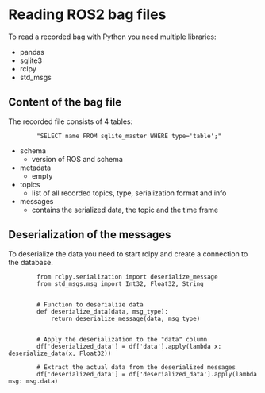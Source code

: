 # Reading ROS2 bag files

To read a recorded bag with Python you need multiple libraries:
- pandas
- sqlite3
- rclpy
- std_msgs

## Content of the bag file

The recorded file consists of 4 tables:

        
            "SELECT name FROM sqlite_master WHERE type='table';"
        

- schema
    - version of ROS and schema
- metadata
    - empty
- topics
    - list of all recorded topics, type, serialization format and info
- messages
    - contains the serialized data, the topic and the time frame



## Deserialization of the messages

To deserialize the data you need to start rclpy and create a connection to the database.


            from rclpy.serialization import deserialize_message
            from std_msgs.msg import Int32, Float32, String


            # Function to deserialize data
            def deserialize_data(data, msg_type):
                return deserialize_message(data, msg_type)


            # Apply the deserialization to the "data" column
            df['deserialized_data'] = df['data'].apply(lambda x: deserialize_data(x, Float32))

            # Extract the actual data from the deserialized messages
            df['deserialized_data'] = df['deserialized_data'].apply(lambda msg: msg.data)

